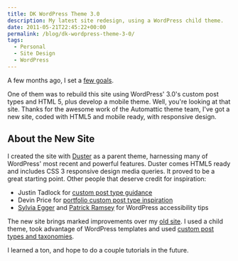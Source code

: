 ```yaml
---
title: DK WordPress Theme 3.0
description: My latest site redesign, using a WordPress child theme.
date: 2011-05-21T22:45:22+00:00
permalink: /blog/dk-wordpress-theme-3-0/
tags:
  - Personal
  - Site Design
  - WordPress
---
```


A few months ago, I set a [few goals](/blog/new-year-new-goals-2011/).

One of them was to rebuild this site using WordPress' 3.0's custom post types and HTML 5, plus develop a mobile theme. Well, you're looking at that site. Thanks for the awesome work of the Automattic theme team, I've got a new site, coded with HTML5 and mobile ready, with responsive design.

## About the New Site

I created the site with [Duster](http://wordpress.org/extend/themes/duster) as a parent theme, harnessing many of WordPress' most recent and powerful features. Duster comes HTML5 ready and includes CSS 3 responsive design media queries. It proved to be a great starting point. Other people that deserve credit for inspiration:

- Justin Tadlock for [custom post type guidance](http://justintadlock.com/archives/2010/04/29/custom-post-types-in-wordpress)
- Devin Price for [portfolio custom post type inspiration](http://wptheming.com/2010/07/portfolio-theme/)
- [Sylvia Egger](http://sprungmarker.de/2010/wordpress-child-theme-for-twenty-ten-accessible-1-0/) and [Patrick Ramsey](http://slash25.com/2011/05/accessu-2011-accessibility-and-wordpress/) for WordPress accessibility tips

The new site brings marked improvements over my [old site](/blog/welcome-to-a-brand-new-site/). I used a child theme, took advantage of WordPress templates and used [custom post types and taxonomies](/projects/).

I learned a ton, and hope to do a couple tutorials in the future.
